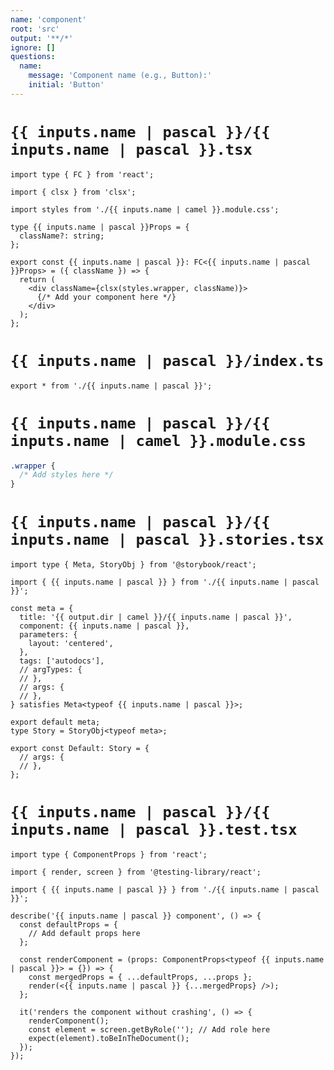 ```yaml
---
name: 'component'
root: 'src'
output: '**/*'
ignore: []
questions:
  name:
    message: 'Component name (e.g., Button):'
    initial: 'Button'
---
```


# `{{ inputs.name | pascal }}/{{ inputs.name | pascal }}.tsx`

```tsx
import type { FC } from 'react';

import { clsx } from 'clsx';

import styles from './{{ inputs.name | camel }}.module.css';

type {{ inputs.name | pascal }}Props = {
  className?: string;
};

export const {{ inputs.name | pascal }}: FC<{{ inputs.name | pascal }}Props> = ({ className }) => {
  return (
    <div className={clsx(styles.wrapper, className)}>
      {/* Add your component here */}
    </div>
  );
};
```

# `{{ inputs.name | pascal }}/index.ts`

```tsx
export * from './{{ inputs.name | pascal }}';
```

# `{{ inputs.name | pascal }}/{{ inputs.name | camel }}.module.css`

```css
.wrapper {
  /* Add styles here */
}
```

# `{{ inputs.name | pascal }}/{{ inputs.name | pascal }}.stories.tsx`

```tsx
import type { Meta, StoryObj } from '@storybook/react';

import { {{ inputs.name | pascal }} } from './{{ inputs.name | pascal }}';

const meta = {
  title: '{{ output.dir | camel }}/{{ inputs.name | pascal }}',
  component: {{ inputs.name | pascal }},
  parameters: {
    layout: 'centered',
  },
  tags: ['autodocs'],
  // argTypes: {
  // },
  // args: {
  // },
} satisfies Meta<typeof {{ inputs.name | pascal }}>;

export default meta;
type Story = StoryObj<typeof meta>;

export const Default: Story = {
  // args: {
  // },
};
```

# `{{ inputs.name | pascal }}/{{ inputs.name | pascal }}.test.tsx`

```tsx
import type { ComponentProps } from 'react';

import { render, screen } from '@testing-library/react';

import { {{ inputs.name | pascal }} } from './{{ inputs.name | pascal }}';

describe('{{ inputs.name | pascal }} component', () => {
  const defaultProps = {
    // Add default props here
  };

  const renderComponent = (props: ComponentProps<typeof {{ inputs.name | pascal }}> = {}) => {
    const mergedProps = { ...defaultProps, ...props };
    render(<{{ inputs.name | pascal }} {...mergedProps} />);
  };

  it('renders the component without crashing', () => {
    renderComponent();
    const element = screen.getByRole(''); // Add role here
    expect(element).toBeInTheDocument();
  });
});
```
